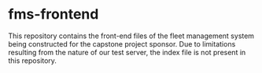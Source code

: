 # fms-frontend
This repository contains the front-end files of the fleet management system being constructed for the capstone project sponsor. Due to limitations resulting from the nature of our test server, the index file is not present in this repository.
